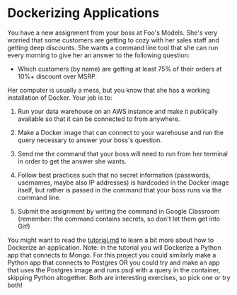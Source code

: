 # Dockerizing Applications

You have a new assignment from your boss at Foo's Models. She's very worried that some customers are getting to cozy with her sales staff and getting deep discounts. She wants a command line tool that she can run every morning to give her an answer to the following question: 

- Which customers (by name) are getting at least 75% of their orders at 10%+ discount over MSRP.

Her computer is usually a mess, but you know that she has a working installation of Docker. Your job is to: 

1. Run your data warehouse on an AWS instance and make it publically available so that it can be connected to from anywhere. 

2. Make a Docker image that can connect to your warehouse and run the query necessary to answer your boss's question. 

3. Send me the command that your boss will need to run from her terminal in order to get the answer she wants. 

4. Follow best practices such that no secret information (passwords, usernames, maybe also IP addresses) is hardcoded in the Docker image itself, but rather is passed in the command that your boss runs via the command line.

5. Submit the assignment by writing the command in Google Classroom (remember: the command contains secrets, so don't let them get into Git!)

You might want to read the [tutorial.md](tutorial.md) to learn a bit more about how to Dockerize an application. Note: in the tutorial you will Dockerize a Python app that connects to Mongo. For this project you could similarly make a Python app that connects to Postgres OR you could try and make an app that uses the Postgres image and runs psql with a query in the container, skipping Python altogether. Both are interesting exercises, so pick one or try both!

